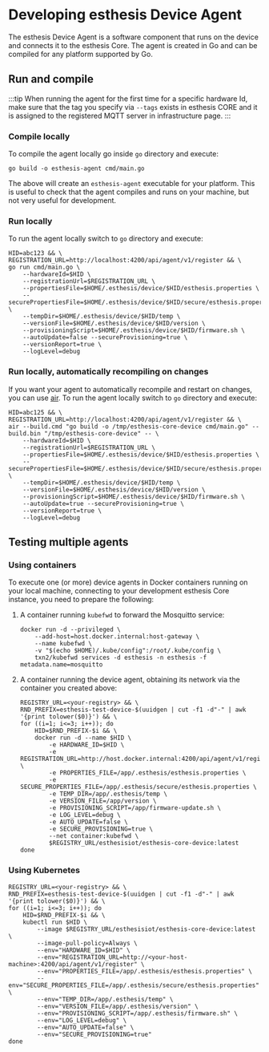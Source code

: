 # Developing esthesis Device Agent

The esthesis Device Agent is a software component that runs on the device and connects it to the
esthesis Core. The agent is created in Go and can be compiled for any platform supported by Go.

## Run and compile

:::tip
When running the agent for the first time for a specific hardware Id, make sure that the tag you
specify via `--tags` exists in esthesis CORE and it is assigned to the registered MQTT server in
infrastructure page.
:::

### Compile locally

To compile the agent locally go inside `go` directory and execute:

```shell
go build -o esthesis-agent cmd/main.go
```

The above will create an `esthesis-agent` executable for your platform. This is useful to check
that the agent compiles and runs on your machine, but not very useful for development.

### Run locally

To run the agent locally switch to `go` directory and execute:

```shell
HID=abc123 && \
REGISTRATION_URL=http://localhost:4200/api/agent/v1/register && \
go run cmd/main.go \
    --hardwareId=$HID \
    --registrationUrl=$REGISTRATION_URL \
    --propertiesFile=$HOME/.esthesis/device/$HID/esthesis.properties \
    --securePropertiesFile=$HOME/.esthesis/device/$HID/secure/esthesis.properties \
    --tempDir=$HOME/.esthesis/device/$HID/temp \
    --versionFile=$HOME/.esthesis/device/$HID/version \
    --provisioningScript=$HOME/.esthesis/device/$HID/firmware.sh \
    --autoUpdate=false --secureProvisioning=true \
    --versionReport=true \
    --logLevel=debug
```

### Run locally, automatically recompiling on changes

If you want your agent to automatically recompile and restart on changes, you can use
[air](https://github.com/cosmtrek/air). To run the agent locally switch to `go` directory and
execute:

```shell
HID=abc125 && \
REGISTRATION_URL=http://localhost:4200/api/agent/v1/register && \
air --build.cmd "go build -o /tmp/esthesis-core-device cmd/main.go" --build.bin "/tmp/esthesis-core-device" -- \
	--hardwareId=$HID \
	--registrationUrl=$REGISTRATION_URL \
	--propertiesFile=$HOME/.esthesis/device/$HID/esthesis.properties \
	--securePropertiesFile=$HOME/.esthesis/device/$HID/secure/esthesis.properties \
	--tempDir=$HOME/.esthesis/device/$HID/temp \
	--versionFile=$HOME/.esthesis/device/$HID/version \
	--provisioningScript=$HOME/.esthesis/device/$HID/firmware.sh \
	--autoUpdate=true --secureProvisioning=true \
	--versionReport=true \
	--logLevel=debug
```

## Testing multiple agents

### Using containers
To execute one (or more) device agents in Docker containers running on your local machine, connecting
to your development esthesis Core instance, you need to prepare the following:

1. A container running `kubefwd` to forward the Mosquitto service:
	```shell
	docker run -d --privileged \
 		--add-host=host.docker.internal:host-gateway \
 		--name kubefwd \
		-v "$(echo $HOME)/.kube/config":/root/.kube/config \
		txn2/kubefwd services -d esthesis -n esthesis -f metadata.name=mosquitto
	```
2. A container running the device agent, obtaining its network via the container you created above:
	```shell
	REGISTRY_URL=<your-registry> && \
	RND_PREFIX=esthesis-test-device-$(uuidgen | cut -f1 -d"-" | awk '{print tolower($0)}') && \
	for ((i=1; i<=3; i++)); do
		HID=$RND_PREFIX-$i && \
		docker run -d --name $HID \
			-e HARDWARE_ID=$HID \
			-e REGISTRATION_URL=http://host.docker.internal:4200/api/agent/v1/register \
			-e PROPERTIES_FILE=/app/.esthesis/esthesis.properties \
			-e SECURE_PROPERTIES_FILE=/app/.esthesis/secure/esthesis.properties \
			-e TEMP_DIR=/app/.esthesis/temp \
			-e VERSION_FILE=/app/version \
			-e PROVISIONING_SCRIPT=/app/firmware-update.sh \
			-e LOG_LEVEL=debug \
			-e AUTO_UPDATE=false \
			-e SECURE_PROVISIONING=true \
			--net container:kubefwd \
			$REGISTRY_URL/esthesisiot/esthesis-core-device:latest
	done
	```

### Using Kubernetes

```shell
REGISTRY_URL=<your-registry> && \
RND_PREFIX=esthesis-test-device-$(uuidgen | cut -f1 -d"-" | awk '{print tolower($0)}') && \
for ((i=1; i<=3; i++)); do
	HID=$RND_PREFIX-$i && \
	kubectl run $HID \
		--image $REGISTRY_URL/esthesisiot/esthesis-core-device:latest \
		--image-pull-policy=Always \
		--env="HARDWARE_ID=$HID" \
		--env="REGISTRATION_URL=http://<your-host-machine>:4200/api/agent/v1/register" \
		--env="PROPERTIES_FILE=/app/.esthesis/esthesis.properties" \
		--env="SECURE_PROPERTIES_FILE=/app/.esthesis/secure/esthesis.properties" \
		--env="TEMP_DIR=/app/.esthesis/temp" \
		--env="VERSION_FILE=/app/.esthesis/version" \
		--env="PROVISIONING_SCRIPT=/app/.esthesis/firmware.sh" \
		--env="LOG_LEVEL=debug" \
		--env="AUTO_UPDATE=false" \
		--env="SECURE_PROVISIONING=true"
done
```
